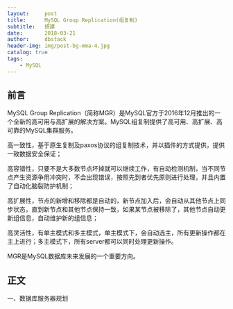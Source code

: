 ```yaml
---
layout:     post
title:      MySQL Group Replication(组复制)
subtitle:   搭建
date:       2018-03-21
author:     dbstack
header-img: img/post-bg-mma-4.jpg
catalog: true
tags:
    - MySQL
---
```



## 前言

MySQL Group Replication（简称MGR）是MySQL官方于2016年12月推出的一个全新的高可用与高扩展的解决方案。MySQL组复制提供了高可用、高扩展、高可靠的MySQL集群服务。

  高一致性，基于原生复制及paxos协议的组复制技术，并以插件的方式提供，提供一致数据安全保证；

  高容错性，只要不是大多数节点坏掉就可以继续工作，有自动检测机制，当不同节点产生资源争用冲突时，不会出现错误，按照先到者优先原则进行处理，并且内置了自动化脑裂防护机制；

  高扩展性，节点的新增和移除都是自动的，新节点加入后，会自动从其他节点上同步状态，直到新节点和其他节点保持一致，如果某节点被移除了，其他节点自动更新组信息，自动维护新的组信息；

  高灵活性，有单主模式和多主模式，单主模式下，会自动选主，所有更新操作都在主上进行；多主模式下，所有server都可以同时处理更新操作。

MGR是MySQL数据库未来发展的一个重要方向。


## 正文
一、数据库服务器规划
